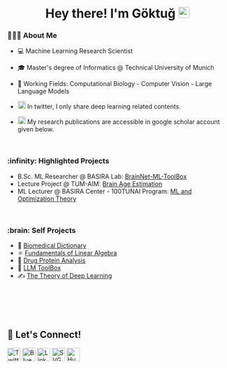 <h1 align="center"> Hey there! I'm Göktuğ <img src="https://github.com/souvikguria98/souvikguria98/blob/master/Hi.gif" width="25"></h1>


<h3> 👨🏻‍💻 About Me </h3>

- 💻 Machine Learning Research Scientist

- 🎓 Master's degree of Informatics @ Technical University of Munich

- 🔭 Working Fields: Computational Biology - Computer Vision - Large Language Models

-  <img src="https://upload.wikimedia.org/wikipedia/commons/c/ce/X_logo_2023.svg" alt="SVG logo" width="18" height="18"> In twitter, I only share deep learning related contents.

- <img src="https://upload.wikimedia.org/wikipedia/commons/c/c7/Google_Scholar_logo.svg" alt="SVG logo" width="18" height="18">  My research publications are accessible in google scholar account given below.


<br />

<h3> :infinity: Highlighted Projects </h3>

- B.Sc. ML Researcher @ BASIRA Lab: [BrainNet-ML-ToolBox](https://github.com/basiralab/BrainNet-ML-ToolBox)
- Lecture Project @ TUM-AIM: [Brain Age Estimation](https://github.com/GoktugGuvercin/Brain-Age-Estimation)
- ML Lecturer @ BASIRA Center - 100TUNAI Program: [ML and Optimization Theory](https://github.com/GoktugGuvercin/Machine-Learning-and-Optimization-Theory)

<br />

<h3> :brain: Self Projects </h3>

* :microscope: [Biomedical Dictionary](https://github.com/GoktugGuvercin/Biomedical-Dictionary)
* :atom_symbol: [Fundamentals of Linear Algebra](https://github.com/GoktugGuvercin/Linear-Algebra)
* :dna: [Drug Protein Analysis](https://github.com/GoktugGuvercin/DrugProteinAnalysis)
* :book: [LLM ToolBox](https://github.com/GoktugGuvercin/LLM-ToolBox)
* ✍️ [The Theory of Deep Learning](https://github.com/GoktugGuvercin/The-Theory-of-Deep-Learning)
<br />

<br><br>

## 🔗 Let's Connect!
<a href="https://x.com/GuvercinGoktug" target="_blank"><img alt="Twitter" src="https://upload.wikimedia.org/wikipedia/commons/b/b7/X_logo.jpg" width="30" height="30" /></a>
<a href="https://bsky.app/profile/guvercingoktug.bsky.social" target="_blank"><img alt="Bluesk" src="https://upload.wikimedia.org/wikipedia/commons/7/7a/Bluesky_Logo.svg" width="30" height="30" /></a>
<a href="https://www.linkedin.com/in/goktug-guvercin/" target="_blank"><img alt="LinkedIn" src="https://upload.wikimedia.org/wikipedia/commons/8/81/LinkedIn_icon.svg" width="30" height="30" /></a>
<a href="https://scholar.google.com/citations?user=u039MGkAAAAJ&hl=en" target="_blank"><img src="https://upload.wikimedia.org/wikipedia/commons/c/c7/Google_Scholar_logo.svg" alt="SVG logo" width="30" height="30"></a>
<a href="https://huggingface.co/goktug14" target="_blank"><img src="https://huggingface.co/front/assets/huggingface_logo.svg" alt="Hugging Face" width="30" height="30"/></a>

